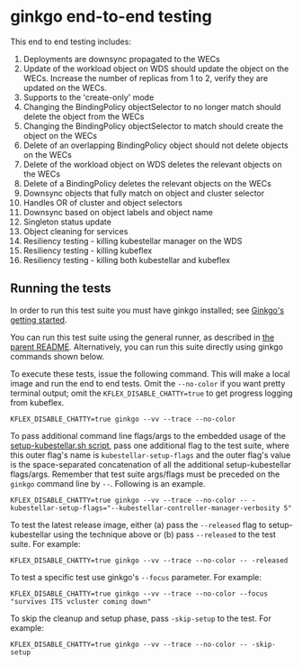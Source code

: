 # ginkgo end-to-end testing

This end to end testing includes:
1. Deployments are downsync propagated to the WECs
1. Update of the workload object on WDS should update the object on the WECs. Increase the number of replicas from 1 to 2, verify they are updated on the WECs.
1. Supports to the 'create-only' mode
1. Changing the BindingPolicy objectSelector to no longer match should delete the object from the WECs
1. Changing the BindingPolicy objectSelector to match should create the object on the WECs
1. Delete of an overlapping BindingPolicy object should not delete objects on the WECs
1. Delete of the workload object on WDS deletes the relevant objects on the WECs
1. Delete of a BindingPolicy deletes the relevant objects on the WECs
1. Downsync objects that fully match on object and cluster selector
1. Handles OR of cluster and object selectors
1. Downsync based on object labels and object name
1. Singleton status update
1. Object cleaning for services
1. Resiliency testing - killing kubestellar manager on the WDS
1. Resiliency testing - killing kubeflex
1. Resiliency testing - killing both kubestellar and kubeflex

## Running the tests

In order to run this test suite you must have ginkgo installed; see [Ginkgo's getting started](https://onsi.github.io/ginkgo/#getting-started).

You can run this test suite using the general runner, as described in [the parent README](../README.md). Alternatively, you can run this suite directly using ginkgo commands shown below.

To execute these tests, issue the following command. This will make a local image and run the end to end tests. Omit the `--no-color` if you want pretty terminal output; omit the `KFLEX_DISABLE_CHATTY=true` to get progress logging from kubeflex.

```shell
KFLEX_DISABLE_CHATTY=true ginkgo --vv --trace --no-color
```

To pass additional command line flags/args to the embedded usage of the [setup-kubestellar.sh script](../common/setup-kubestellar.sh), pass one additional flag to the test suite, where this outer flag's name is `kubestellar-setup-flags` and the outer flag's value is the space-separated concatenation of all the additional setup-kubestellar flags/args. Remember that test suite args/flags must be preceded on the `ginkgo` command line by `--`. Following is an example.

```shell
KFLEX_DISABLE_CHATTY=true ginkgo --vv --trace --no-color -- -kubestellar-setup-flags="--kubestellar-controller-manager-verbosity 5" 
```

To test the latest release image, either (a) pass the `--released` flag to setup-kubestellar using the technique above or (b) pass `--released` to the test suite. For example:

```shell
KFLEX_DISABLE_CHATTY=true ginkgo --vv --trace --no-color -- -released
```

To test a specific test use ginkgo's `--focus` parameter.  For example:

```shell
KFLEX_DISABLE_CHATTY=true ginkgo --vv --trace --no-color --focus "survives ITS vcluster coming down"
```

To skip the cleanup and setup phase, pass `-skip-setup` to the test. For example:

```shell
KFLEX_DISABLE_CHATTY=true ginkgo --vv --trace --no-color -- -skip-setup
```



